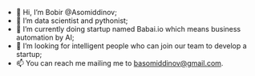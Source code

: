 - 👋 Hi, I’m Bobir @Asomiddinov;
- 👀 I’m data scientist and pythonist;
- 🌱 I’m currently doing startup named Babai.io which means business automation by AI;
- 💞️ I’m looking for intelligent people who can join our team to develop a startup;
- 📫 You can reach me mailing me to basomiddinov@gmail.com.

<!---
Asomiddinov/Asomiddinov is a ✨ special ✨ repository because its `README.md` (this file) appears on your GitHub profile.
You can click the Preview link to take a look at your changes.
--->
